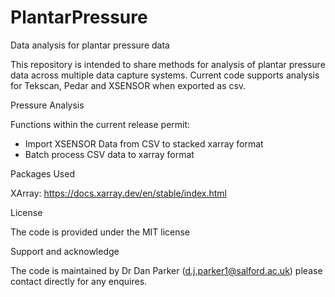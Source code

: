 # PlantarPressure
Data analysis for plantar pressure data 

This repository is intended to share methods for analysis of plantar pressure data across multiple data capture systems. Current code supports analysis for Tekscan, Pedar and XSENSOR when exported as csv.

Pressure Analysis

Functions within the current release permit:

* Import XSENSOR Data from CSV to stacked xarray format
* Batch process CSV data to xarray format



Packages Used

XArray: https://docs.xarray.dev/en/stable/index.html

License

The code is provided under the MIT license 

Support and acknowledge

The code is maintained by Dr Dan Parker (d.j.parker1@salford.ac.uk) please contact directly for any enquires. 
